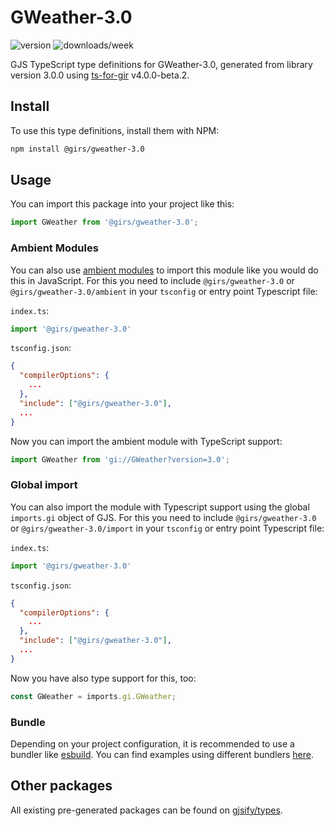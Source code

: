 
# GWeather-3.0

![version](https://img.shields.io/npm/v/@girs/gweather-3.0)
![downloads/week](https://img.shields.io/npm/dw/@girs/gweather-3.0)


GJS TypeScript type definitions for GWeather-3.0, generated from library version 3.0.0 using [ts-for-gir](https://github.com/gjsify/ts-for-gir) v4.0.0-beta.2.


## Install

To use this type definitions, install them with NPM:
```bash
npm install @girs/gweather-3.0
```

## Usage

You can import this package into your project like this:
```ts
import GWeather from '@girs/gweather-3.0';
```

### Ambient Modules

You can also use [ambient modules](https://github.com/gjsify/ts-for-gir/tree/main/packages/cli#ambient-modules) to import this module like you would do this in JavaScript.
For this you need to include `@girs/gweather-3.0` or `@girs/gweather-3.0/ambient` in your `tsconfig` or entry point Typescript file:

`index.ts`:
```ts
import '@girs/gweather-3.0'
```

`tsconfig.json`:
```json
{
  "compilerOptions": {
    ...
  },
  "include": ["@girs/gweather-3.0"],
  ...
}
```

Now you can import the ambient module with TypeScript support: 

```ts
import GWeather from 'gi://GWeather?version=3.0';
```

### Global import

You can also import the module with Typescript support using the global `imports.gi` object of GJS.
For this you need to include `@girs/gweather-3.0` or `@girs/gweather-3.0/import` in your `tsconfig` or entry point Typescript file:

`index.ts`:
```ts
import '@girs/gweather-3.0'
```

`tsconfig.json`:
```json
{
  "compilerOptions": {
    ...
  },
  "include": ["@girs/gweather-3.0"],
  ...
}
```

Now you have also type support for this, too:

```ts
const GWeather = imports.gi.GWeather;
```

### Bundle

Depending on your project configuration, it is recommended to use a bundler like [esbuild](https://esbuild.github.io/). You can find examples using different bundlers [here](https://github.com/gjsify/ts-for-gir/tree/main/examples).

## Other packages

All existing pre-generated packages can be found on [gjsify/types](https://github.com/gjsify/types).

